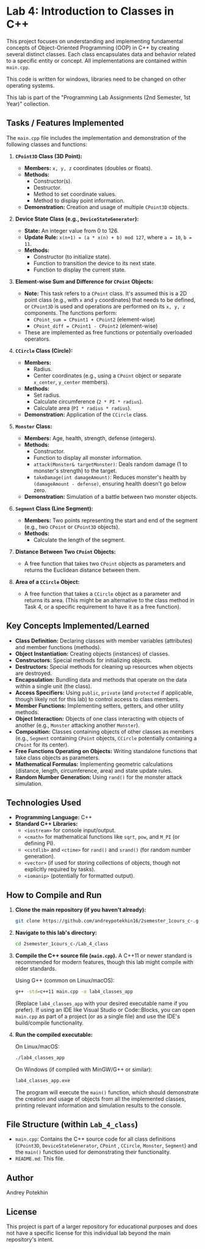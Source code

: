 # Lab 4: Introduction to Classes in C++

This project focuses on understanding and implementing fundamental concepts of Object-Oriented Programming (OOP) in C++ by creating several distinct classes. Each class encapsulates data and behavior related to a specific entity or concept. All implementations are contained within `main.cpp`. 

This code is written for windows, libraries need to be changed on other operating systems.

This lab is part of the "Programming Lab Assignments (2nd Semester, 1st Year)" collection.

## Tasks / Features Implemented

The `main.cpp` file includes the implementation and demonstration of the following classes and functions:

1.  **`CPoint3D` Class (3D Point):**
    *   **Members:** `x, y, z` coordinates (doubles or floats).
    *   **Methods:**
        *   Constructor(s).
        *   Destructor.
        *   Method to set coordinate values.
        *   Method to display point information.
    *   **Demonstration:** Creation and usage of multiple `CPoint3D` objects.

2.  **Device State Class (e.g., `DeviceStateGenerator`):**
    *   **State:** An integer value from 0 to 126.
    *   **Update Rule:** `x(n+1) = (a * x(n) + b) mod 127`, where `a = 10`, `b = 11`.
    *   **Methods:**
        *   Constructor (to initialize state).
        *   Function to transition the device to its next state.
        *   Function to display the current state.

3.  **Element-wise Sum and Difference for `CPoint` Objects:**
    *   **Note:** This task refers to a `CPoint` class. It's assumed this is a 2D point class (e.g., with `x` and `y` coordinates) that needs to be defined, or `CPoint3D` is used and operations are performed on its `x, y, z` components. The functions perform:
        *   `CPoint_sum = CPoint1 + CPoint2` (element-wise)
        *   `CPoint_diff = CPoint1 - CPoint2` (element-wise)
    *   These are implemented as free functions or potentially overloaded operators.

4.  **`CCircle` Class (Circle):**
    *   **Members:**
        *   Radius.
        *   Center coordinates (e.g., using a `CPoint` object or separate `x_center`, `y_center` members).
    *   **Methods:**
        *   Set radius.
        *   Calculate circumference (`2 * PI * radius`).
        *   Calculate area (`PI * radius * radius`).
    *   **Demonstration:** Application of the `CCircle` class.

5.  **`Monster` Class:**
    *   **Members:** Age, health, strength, defense (integers).
    *   **Methods:**
        *   Constructor.
        *   Function to display all monster information.
        *   `attack(Monster& targetMonster)`: Deals random damage (1 to monster's strength) to the target.
        *   `takeDamage(int damageAmount)`: Reduces monster's health by `(damageAmount - defense)`, ensuring health doesn't go below zero.
    *   **Demonstration:** Simulation of a battle between two monster objects.

6.  **`Segment` Class (Line Segment):**
    *   **Members:** Two points representing the start and end of the segment (e.g., two `CPoint` or `CPoint3D` objects).
    *   **Methods:**
        *   Calculate the length of the segment.

7.  **Distance Between Two `CPoint` Objects:**
    *   A free function that takes two `CPoint` objects as parameters and returns the Euclidean distance between them.

8.  **Area of a `CCircle` Object:**
    *   A free function that takes a `CCircle` object as a parameter and returns its area. (This might be an alternative to the class method in Task 4, or a specific requirement to have it as a free function).

## Key Concepts Implemented/Learned

-   **Class Definition:** Declaring classes with member variables (attributes) and member functions (methods).
-   **Object Instantiation:** Creating objects (instances) of classes.
-   **Constructors:** Special methods for initializing objects.
-   **Destructors:** Special methods for cleaning up resources when objects are destroyed.
-   **Encapsulation:** Bundling data and methods that operate on the data within a single unit (the class).
-   **Access Specifiers:** Using `public`, `private` (and `protected` if applicable, though likely not for this lab) to control access to class members.
-   **Member Functions:** Implementing setters, getters, and other utility methods.
-   **Object Interaction:** Objects of one class interacting with objects of another (e.g., `Monster` attacking another `Monster`).
-   **Composition:** Classes containing objects of other classes as members (e.g., `Segment` containing `CPoint` objects, `CCircle` potentially containing a `CPoint` for its center).
-   **Free Functions Operating on Objects:** Writing standalone functions that take class objects as parameters.
-   **Mathematical Formulas:** Implementing geometric calculations (distance, length, circumference, area) and state update rules.
-   **Random Number Generation:** Using `rand()` for the monster attack simulation.

## Technologies Used

-   **Programming Language:** C++
-   **Standard C++ Libraries:**
    -   `<iostream>` for console input/output.
    -   `<cmath>` for mathematical functions like `sqrt`, `pow`, and `M_PI` (or defining PI).
    -   `<cstdlib>` and `<ctime>` for `rand()` and `srand()` (for random number generation).
    -   `<vector>` (if used for storing collections of objects, though not explicitly required by tasks).
    -   `<iomanip>` (potentially for formatted output).

## How to Compile and Run

1.  **Clone the main repository (if you haven't already):**
    ```bash
    git clone https://github.com/andreypotekhin16/2semester_1cours_c-.git
    ```

2.  **Navigate to this lab's directory:**
    ```bash
    cd 2semester_1cours_c-/Lab_4_class
    ```

3.  **Compile the C++ source file (`main.cpp`).**
    A C++11 or newer standard is recommended for modern features, though this lab might compile with older standards.

    Using G++ (common on Linux/macOS):
    ```bash
    g++ -std=c++11 main.cpp -o lab4_classes_app
    ```
    (Replace `lab4_classes_app` with your desired executable name if you prefer).
    If using an IDE like Visual Studio or Code::Blocks, you can open `main.cpp` as part of a project (or as a single file) and use the IDE's build/compile functionality.

4.  **Run the compiled executable:**

    On Linux/macOS:
    ```bash
    ./lab4_classes_app
    ```
    On Windows (if compiled with MinGW/G++ or similar):
    ```bash
    lab4_classes_app.exe
    ```
    The program will execute the `main()` function, which should demonstrate the creation and usage of objects from all the implemented classes, printing relevant information and simulation results to the console.

## File Structure (within `Lab_4_class`)

-   `main.cpp`: Contains the C++ source code for all class definitions (`CPoint3D`, `DeviceStateGenerator`, `CPoint` , `CCircle`, `Monster`, `Segment`) and the `main()` function used for demonstrating their functionality.
-   `README.md`: This file.

## Author

Andrey Potekhin

## License

This project is part of a larger repository for educational purposes and does not have a specific license for this individual lab beyond the main repository's intent.
